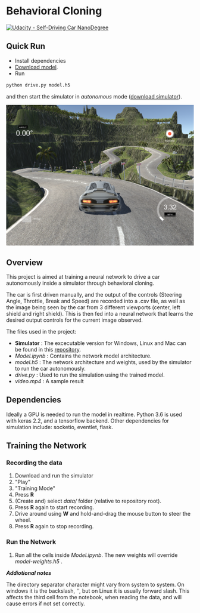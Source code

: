 # Behavioral Cloning

[![Udacity - Self-Driving Car NanoDegree](https://s3.amazonaws.com/udacity-sdc/github/shield-carnd.svg)](http://www.udacity.com/drive)

Quick Run
---

* Install dependencies
* [Download model](https://drive.google.com/file/d/1wOHHasGP3zMBEGJmsXD9jYiH-7hTVMwU/view?usp=sharing).
* Run

```sh
python drive.py model.h5
```

and then start the simulator in *autonomous* mode ([download simulator]( https://github.com/udacity/self-driving-car-sim )).

![alt text](examples/sim_image.png)

Overview
---

This project is aimed at training a neural network to drive a car autonomously inside a simulator through behavioral cloning. 

The car is first driven manually, and the output of the controls (Steering Angle, Throttle, Break and Speed) are recorded into a .csv file, as well as the image being seen by the car from 3 different viewports (center, left shield and right shield). This is then fed into a neural network that learns the desired output controls for the current image observed. 

The files used in the project:

* **Simulator** : The excecutable version for Windows, Linux and Mac can be found in this [repository]( https://github.com/udacity/self-driving-car-sim ). 
* *Model.ipynb* : Contains the network model architecture. 
* *model.h5* : The network architecture and weights, used by the simulator to run the car autonomously. 
* *drive.py* : Used to run the simulation using the trained model. 
* *video.mp4* : A sample result

Dependencies
---

Ideally a GPU is needed to run the model in realtime. Python 3.6 is used with keras 2.2, and a tensorflow backend. Other dependencies for simulation include: socketio, eventlet, flask. 

Training the Network
---

### Recording the data

1. Download and run the simulator
2. "Play"
3. "Training Mode"
4. Press **R**
5. (Create and) select *data/* folder (relative to repository root).
6. Press **R** again to start recording. 
7. Drive around using **W** and hold-and-drag the mouse button to steer the wheel. 
8. Press **R** again to stop recording. 

### Run the Network

1. Run all the cells inside *Model.ipynb*. The new weights will override *model-weights.h5* .

***Addiotional notes***

The directory separator character might vary from system to system. On windows it is the backslash, '\', but on Linux it is usually forward slash. This affects the third cell from the notebook, when reading the data, and will cause errors if not set correctly. 
